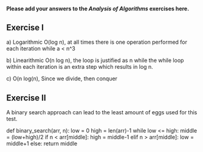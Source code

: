 #### Please add your answers to the ***Analysis of  Algorithms*** exercises here.

## Exercise I

a) Logarithmic O(log n), at all times there is one operation performed for each iteration while a < n^3


b) Linearithmic O(n log n), the loop is justified as n while the while loop within each iteration is an extra step which results in log n.


c) O(n log(n), Since we divide, then conquer

## Exercise II

A binary search approach can lead to the least amount of eggs used for this test.

def binary_search(arr, n):
  low = 0
  high = len(arr)-1
  while low <= high:
    middle = (low+high)/2
    if n < arr[middle]:
      high = middle-1
    elif n > arr[middle]:
      low = middle+1
    else: 
      return middle
